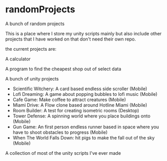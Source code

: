 # randomProjects
A bunch of random projects 

This is a place where I store my unity scripts mainly
but also include other projects that I have worked on
that don't need their own repo.

the current projects are:

A calculator

A program to find the cheapest shop out of select data

A bunch of unity projects 
- Scientific Witchery: A card based endless side scroller (Mobile)
- Lofi Dreaming: A game about popping bubbles to lofi music (Mobile)
- Cafe Game: Make coffee to attract creatures (Mobile)
- Miami Drive: A Flow clone based around Hotline Miami  (Mobile)
- Room Builder: A test for creating isometric rooms (Desktop)
- Tower Defense: A spinning world where you place buildings onto (Mobile)
- Gun Game: An first person endless runner based in space where you have to shoot obstacles to progress (Mobile)
- When The World Falls Down: hit pigs to make the fall out of the sky (Mobile)

A collection of most of the unity scripts I've ever made


